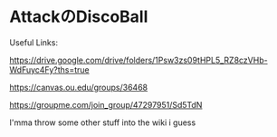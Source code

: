 # AttackのDiscoBall
Useful Links:


https://drive.google.com/drive/folders/1Psw3zs09tHPL5_RZ8czVHb-WdFuyc4Fy?ths=true


https://canvas.ou.edu/groups/36468


https://groupme.com/join_group/47297951/Sd5TdN


I'mma throw some other stuff into the wiki i guess

